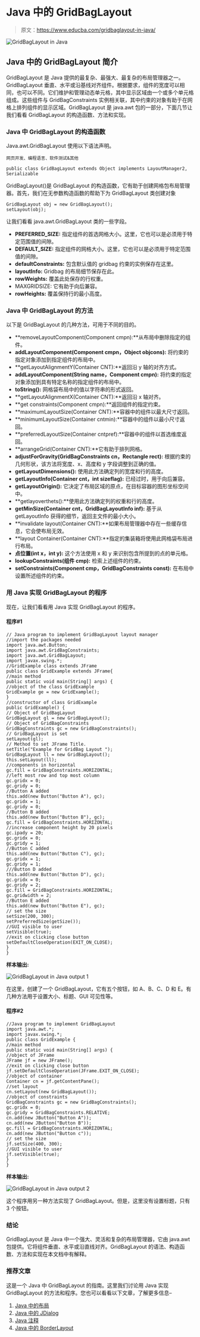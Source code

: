 # Java 中的 GridBagLayout

> 原文：<https://www.educba.com/gridbaglayout-in-java/>

![GridBagLayout in Java](img/85e82b88dbb38e0881c39f9844d124ec.png)



## Java 中的 GridBagLayout 简介

GridBagLayout 是 Java 提供的最复杂、最强大、最复杂的布局管理器之一。GridBagLayout 垂直、水平或沿基线对齐组件。根据要求，组件的宽度可以相同，也可以不同。它们维护和管理动态单元格，其中显示区域由一个或多个单元格组成。这些组件与 GridBagConstraints 实例相关联，其中约束的对象有助于在网格上排列组件的显示区域。GridBagLayout 是 java.awt 包的一部分，下面几节让我们看看 GridBagLayout 的构造函数、方法和实现。

### Java 中 GridBagLayout 的构造函数

Java.awt.GridBagLayout 使用以下语法声明。

<small>网页开发、编程语言、软件测试&其他</small>

```
public class GridBagLayout extends Object implements LayoutManager2, Serializable
```

GridBagLayout()是 GridBagLayout 的构造函数，它有助于创建网格包布局管理器。首先，我们在无参数构造函数的帮助下为 GridBagLayout 类创建对象

```
GridBagLayout obj = new GridBagLayout();
setLayout(obj);
```

让我们看看 java.awt.GridBagLayout 类的一些字段。

*   **PREFERRED_SIZE:** 指定组件的首选网格大小。这里，它也可以是必须用于特定范围值的间隙。
*   **DEFAULT_SIZE:** 指定组件的网格大小。这里，它也可以是必须用于特定范围值的间隙。
*   **defaultConstraints:** 包含默认值的 gridbag 约束的实例保存在这里。
*   **layoutInfo:** Gridbag 的布局细节保存在此。
*   **rowWeights:** 覆盖此处保存的行权重。
*   MAXGRIDSIZE: 它有助于向后兼容。
*   **rowHeights:** 覆盖保持行的最小高度。

### Java 中 GridBagLayout 的方法

以下是 GridBagLayout 的几种方法，可用于不同的目的。

*   **removeLayoutComponent(Component cmpn):**从布局中删除指定的组件。
*   **addLayoutComponent(Component cmpn，Object objcons):** 将约束的指定对象添加到指定组件的布局中。
*   **getLayoutAlignmentY(Container CNT):**返回沿 y 轴的对齐方式。
*   **addLayoutComponent(String name，Component cmpn):** 将约束的指定对象添加到具有特定名称的指定组件的布局中。
*   **toString():** 网格袋布局中的值以字符串的形式返回。
*   **getLayoutAlignmentX(Container CNT):**返回沿 x 轴对齐。
*   **get constraints(Component cmpn):**返回组件的指定约束。
*   **maximumLayoutSize(Container CNT):**容器中的组件以最大尺寸返回。
*   **minimumLayoutSize(Container cntmin):**容器中的组件以最小尺寸返回。
*   **preferredLayoutSize(Container cntpref):**容器中的组件以首选维度返回。
*   **arrangeGrid(Container CNT):**它有助于排列网格。
*   **adjustForGravity(GridBagConstraints cn，Rectangle rect):** 根据约束的几何形状，该方法将宽度、x、高度和 y 字段调整到正确的值。
*   **getLayoutDimensions():** 使用此方法确定列的宽度和行的高度。
*   **getLayoutInfo(Container cnt，int sizeflag):** 已经过时，用于向后兼容。
*   **getLayoutOrigin():** 它决定了布局区域的原点，在目标容器的图形坐标空间中。
*   **getlayoverthets():**使用此方法确定列的权重和行的高度。
*   **getMinSize(Container cnt，GridBagLayoutInfo inf):** 基于从 getLayoutInfo 获得的细节，返回主文件的最小大小。
*   **invalidate layout(Container CNT):**如果布局管理器中存在一些缓存信息，它会使布局无效。
*   **layout Container(Container CNT):**指定的集装箱将使用此网格袋布局进行布局。
*   **点位置(int x，int y):** 这个方法使用 x 和 y 来识别包含所提到的点的单元格。
*   **lookupConstraints(组件 cmp):** 检索上述组件的约束。
*   **setConstraints(Component cmp，GridBagConstraints const):** 在布局中设置所述组件的约束。

### 用 Java 实现 GridBagLayout 的程序

现在，让我们看看用 Java 实现 GridBagLayout 的程序。

#### 程序#1

```
// Java program to implement GridBagLayout layout manager
//import the packages needed
import java.awt.Button;
import java.awt.GridBagConstraints;
import java.awt.GridBagLayout;
import javax.swing.*;
//GridExample class extends JFrame
public class GridExample extends JFrame{
//main method
public static void main(String[] args) {
//object of the class GridExample
GridExample ge = new GridExample();
}
//constructor of class GridExample
public GridExample() {
// Object of GridBagLayout
GridBagLayout gl = new GridBagLayout();
// Object of GridBagConstraints
GridBagConstraints gc = new GridBagConstraints();
// GridBagLayout is set
setLayout(gl);
// Method to set JFrame Title.
setTitle("Example for GridBag Layout ");
GridBagLayout ll = new GridBagLayout();
this.setLayout(ll);
//components in horizontal
gc.fill = GridBagConstraints.HORIZONTAL;
//left most row and top most column
gc.gridx = 0;
gc.gridy = 0;
//Button A added
this.add(new Button("Button A"), gc);
gc.gridx = 1;
gc.gridy = 0;
//Button B added
this.add(new Button("Button B"), gc);
gc.fill = GridBagConstraints.HORIZONTAL;
//increase component height by 20 pixels
gc.ipady = 20;
gc.gridx = 0;
gc.gridy = 1;
//Button C added
this.add(new Button("Button C"), gc);
gc.gridx = 1;
gc.gridy = 1;
///Button D added
this.add(new Button("Button D"), gc);
gc.gridx = 0;
gc.gridy = 2;
gc.fill = GridBagConstraints.HORIZONTAL;
gc.gridwidth = 2;
//Button E added
this.add(new Button("Button E"), gc);
// set the size
setSize(200, 300);
setPreferredSize(getSize());
//GUI visible to user
setVisible(true);
//exit on clicking close button
setDefaultCloseOperation(EXIT_ON_CLOSE);
}
}
```

**样本输出:**

![GridBagLayout in Java output 1](img/1be1e3912d6208589739ff91b3fe9ea8.png)



在这里，创建了一个 GridBagLayout，它有五个按钮，如 A、B、C、D 和 E。有几种方法用于设置大小、标题、GUI 可见性等。

#### 程序#2

```
//Java program to implement GridBagLayout
import java.awt.*;
import javax.swing.*;
public class GridExample {
//main method
public static void main(String[] args) {
//object of JFrame
JFrame jf = new JFrame();
//exit on clicking close button
jf.setDefaultCloseOperation(JFrame.EXIT_ON_CLOSE);
//object of container
Container cn = jf.getContentPane();
//set layout
cn.setLayout(new GridBagLayout());
//object of constraints
GridBagConstraints gc = new GridBagConstraints();
gc.gridx = 0;
gc.gridy = GridBagConstraints.RELATIVE;
cn.add(new JButton("Button A"));
cn.add(new JButton("Button B"));
gc.fill = GridBagConstraints.HORIZONTAL;
cn.add(new JButton("Button c"));
// set the size
jf.setSize(400, 300);
//GUI visible to user
jf.setVisible(true);
}
}
```

**样本输出:**

![GridBagLayout in Java output 2](img/a0d7ad2dc5a479e8093afeb498354d3c.png)



这个程序用另一种方法实现了 GridBagLayout。但是，这里没有设置标题，只有 3 个按钮。

### 结论

GridBagLayout 是 Java 中一个强大、灵活和复杂的布局管理器，它由 java.awt 包提供。它将组件垂直、水平或沿直线对齐。GridBagLayout 的语法、构造函数、方法和实现在本文档中有解释。

### 推荐文章

这是一个 Java 中 GridBagLayout 的指南。这里我们讨论用 Java 实现 GridBagLayout 的方法和程序。您也可以看看以下文章，了解更多信息–

1.  [Java 中的布局](https://www.educba.com/layout-in-java/)
2.  [Java 中的 JDialog](https://www.educba.com/jdialog-in-java/)
3.  [Java 注释](https://www.educba.com/java-annotations/)
4.  [Java 中的 BorderLayout](https://www.educba.com/borderlayout-in-java/)





